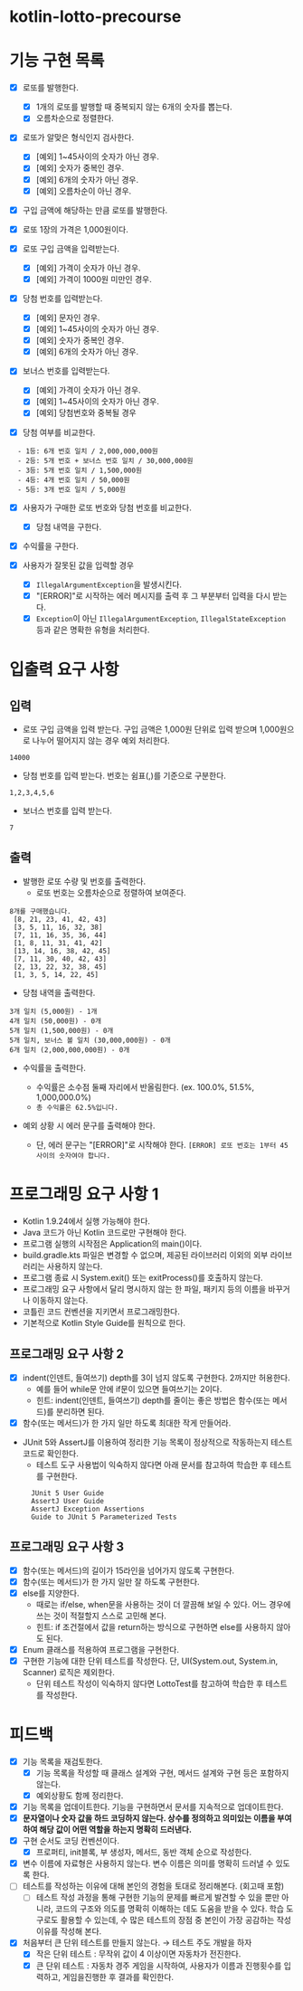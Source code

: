 # kotlin-lotto-precourse

# 기능 구현 목록

- [x] 로또를 발행한다.
    - [x] 1개의 로또를 발행할 때 중복되지 않는 6개의 숫자를 뽑는다.
    - [x] 오름차순으로 정렬한다.

- [x] 로또가 알맞은 형식인지 검사한다.
    - [x] [예외] 1~45사이의 숫자가 아닌 경우.
    - [x] [예외] 숫자가 중복인 경우.
    - [x] [예외] 6개의 숫자가 아닌 경우.
    - [x] [예외] 오름차순이 아닌 경우.

- [x] 구입 금액에 해당하는 만큼 로또를 발행한다.
- [x] 로또 1장의 가격은 1,000원이다.

- [x] 로또 구입 금액을 입력받는다.
    - [x] [예외] 가격이 숫자가 아닌 경우.
    - [x] [예외] 가격이 1000원 미만인 경우.

- [x] 당첨 번호를 입력받는다.
    - [x] [예외] 문자인 경우.
    - [x] [예외] 1~45사이의 숫자가 아닌 경우.
    - [x] [예외] 숫자가 중복인 경우.
    - [x] [예외] 6개의 숫자가 아닌 경우.

- [x] 보너스 번호를 입력받는다.
    - [x] [예외] 가격이 숫자가 아닌 경우.
    - [x] [예외] 1~45사이의 숫자가 아닌 경우.
    - [x] [예외] 당첨번호와 중복될 경우

- [x] 당첨 여부를 비교한다.

```
  - 1등: 6개 번호 일치 / 2,000,000,000원
  - 2등: 5개 번호 + 보너스 번호 일치 / 30,000,000원
  - 3등: 5개 번호 일치 / 1,500,000원
  - 4등: 4개 번호 일치 / 50,000원
  - 5등: 3개 번호 일치 / 5,000원
```

- [x] 사용자가 구매한 로또 번호와 당첨 번호를 비교한다.
    - [x] 당첨 내역을 구한다.

- [x] 수익률을 구한다.

- [x] 사용자가 잘못된 값을 입력할 경우
    - [x] `IllegalArgumentException`을 발생시킨다.
    - [x] "[ERROR]"로 시작하는 에러 메시지를 출력 후 그 부분부터 입력을 다시 받는다.
    - [x] `Exception`이 아닌 `IllegalArgumentException`, `IllegalStateException` 등과 같은 명확한 유형을 처리한다.

# 입출력 요구 사항

## 입력

- 로또 구입 금액을 입력 받는다. 구입 금액은 1,000원 단위로 입력 받으며 1,000원으로 나누어 떨어지지 않는 경우 예외 처리한다.

`14000`

- 당첨 번호를 입력 받는다. 번호는 쉼표(,)를 기준으로 구분한다.

`1,2,3,4,5,6`

- 보너스 번호를 입력 받는다.

`7`

## 출력

- 발행한 로또 수량 및 번호를 출력한다.
    - 로또 번호는 오름차순으로 정렬하여 보여준다.

```
8개를 구매했습니다.
 [8, 21, 23, 41, 42, 43]
 [3, 5, 11, 16, 32, 38]
 [7, 11, 16, 35, 36, 44]
 [1, 8, 11, 31, 41, 42]
 [13, 14, 16, 38, 42, 45]
 [7, 11, 30, 40, 42, 43]
 [2, 13, 22, 32, 38, 45]
 [1, 3, 5, 14, 22, 45]
```                

- 당첨 내역을 출력한다.

```
3개 일치 (5,000원) - 1개
4개 일치 (50,000원) - 0개
5개 일치 (1,500,000원) - 0개
5개 일치, 보너스 볼 일치 (30,000,000원) - 0개
6개 일치 (2,000,000,000원) - 0개
```

- 수익률을 출력한다.
    - 수익률은 소수점 둘째 자리에서 반올림한다. (ex. 100.0%, 51.5%, 1,000,000.0%)
    - `총 수익률은 62.5%입니다.`

- 예외 상황 시 에러 문구를 출력해야 한다.
    - 단, 에러 문구는 "[ERROR]"로 시작해야 한다.
      `[ERROR] 로또 번호는 1부터 45 사이의 숫자여야 합니다.`

# 프로그래밍 요구 사항 1

- Kotlin 1.9.24에서 실행 가능해야 한다.
- Java 코드가 아닌 Kotlin 코드로만 구현해야 한다.
- 프로그램 실행의 시작점은 Application의 main()이다.
- build.gradle.kts 파일은 변경할 수 없으며, 제공된 라이브러리 이외의 외부 라이브러리는 사용하지 않는다.
- 프로그램 종료 시 System.exit() 또는 exitProcess()를 호출하지 않는다.
- 프로그래밍 요구 사항에서 달리 명시하지 않는 한 파일, 패키지 등의 이름을 바꾸거나 이동하지 않는다.
- 코틀린 코드 컨벤션을 지키면서 프로그래밍한다.
- 기본적으로 Kotlin Style Guide를 원칙으로 한다.

## 프로그래밍 요구 사항 2

- [x] indent(인덴트, 들여쓰기) depth를 3이 넘지 않도록 구현한다. 2까지만 허용한다.
    - 예를 들어 while문 안에 if문이 있으면 들여쓰기는 2이다.
    - 힌트: indent(인덴트, 들여쓰기) depth를 줄이는 좋은 방법은 함수(또는 메서드)를 분리하면 된다.
- [x] 함수(또는 메서드)가 한 가지 일만 하도록 최대한 작게 만들어라.

- JUnit 5와 AssertJ를 이용하여 정리한 기능 목록이 정상적으로 작동하는지 테스트 코드로 확인한다.
    - 테스트 도구 사용법이 익숙하지 않다면 아래 문서를 참고하여 학습한 후 테스트를 구현한다.
  ```
    JUnit 5 User Guide
    AssertJ User Guide
    AssertJ Exception Assertions
    Guide to JUnit 5 Parameterized Tests
  ```

## 프로그래밍 요구 사항 3

- [x] 함수(또는 메서드)의 길이가 15라인을 넘어가지 않도록 구현한다.
- [x] 함수(또는 메서드)가 한 가지 일만 잘 하도록 구현한다.
- [x] else를 지양한다.
    - 때로는 if/else, when문을 사용하는 것이 더 깔끔해 보일 수 있다. 어느 경우에 쓰는 것이 적절할지 스스로 고민해 본다.
    - 힌트: if 조건절에서 값을 return하는 방식으로 구현하면 else를 사용하지 않아도 된다.
- [x] Enum 클래스를 적용하여 프로그램을 구현한다.
- [x] 구현한 기능에 대한 단위 테스트를 작성한다. 단, UI(System.out, System.in, Scanner) 로직은 제외한다.
    - 단위 테스트 작성이 익숙하지 않다면 LottoTest를 참고하여 학습한 후 테스트를 작성한다.

# 피드백

- [x] 기능 목록을 재검토한다.
    - [x] 기능 목록을 작성할 때 클래스 설계와 구현, 메서드 설계와 구현 등은 포함하지 않는다.
    - [x] 예외상황도 함께 정리한다.
- [x] 기능 목록을 업데이트한다. 기능을 구현하면서 문서를 지속적으로 업데이트한다.
- [X] **문자열이나 숫자 값을 하드 코딩하지 않는다. 상수를 정의하고 의미있는 이름을 부여하여 해당 값이 어떤 역할을 하는지 명확히 드러낸다.**
- [x] 구현 순서도 코딩 컨벤션이다.
    - [x] 프로퍼티, init블록, 부 생성자, 메서드, 동반 객체 순으로 작성한다.
- [x] 변수 이름에 자료형은 사용하지 않는다. 변수 이름은 의미를 명확히 드러낼 수 있도록 한다.
- [ ] 테스트를 작성하는 이유에 대해 본인의 경험을 토대로 정리해본다. (회고때 포함)
    - [ ] 테스트 작성 과정을 통해 구현한 기능의 문제를 빠르게 발견할 수 있을 뿐만 아니라, 코드의 구조와 의도를 명확히 이해하는 데도 도움을 받을 수 있다. 학습 도구로도 활용할 수 있는데, 수 많은
      테스트의 장점 중 본인이 가장 공감하는 작성 이유를 작성해 본다.
- [x] 처음부터 큰 단위 테스트를 만들지 않는다. → 테스트 주도 개발을 하자
    - [x] 작은 단위 테스트 : 무작위 값이 4 이상이면 자동차가 전진한다.
    - [x] 큰 단위 테스트 : 자동차 경주 게임을 시작하여, 사용자가 이름과 진행횟수를 입력하고, 게임을진행한 후 결과를 확인한다.